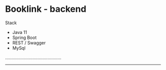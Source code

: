 # Booklink - backend

Stack
- Java 11
- Spring Boot
- REST / Swagger
- MySql

.............................................
****************
